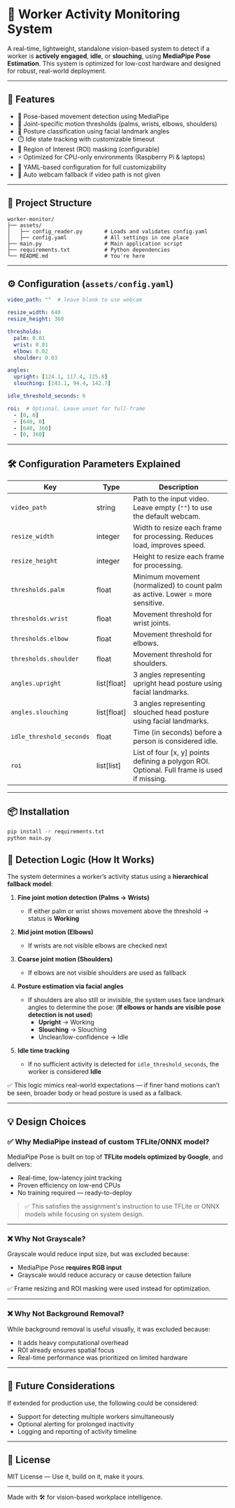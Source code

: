 # 🧠 Worker Activity Monitoring System

A real-time, lightweight, standalone vision-based system to detect if a worker is **actively engaged**, **idle**, or **slouching**, using **MediaPipe Pose Estimation**. This system is optimized for low-cost hardware and designed for robust, real-world deployment.

---

## 🚀 Features

- 🧍 Pose-based movement detection using MediaPipe
- 🎯 Joint-specific motion thresholds (palms, wrists, elbows, shoulders)
- 🧠 Posture classification using facial landmark angles
- ⏱️ Idle state tracking with customizable timeout
- 🧭 Region of Interest (ROI) masking (configurable)
- ⚡ Optimized for CPU-only environments (Raspberry Pi & laptops)
- 🧰 YAML-based configuration for full customizability
- 🔌 Auto webcam fallback if video path is not given

---

## 📁 Project Structure

```
worker-monitor/
├── assets/
│   ├── config_reader.py       # Loads and validates config.yaml
│   ├── config.yaml            # All settings in one place
├── main.py                    # Main application script
├── requirements.txt           # Python dependencies
└── README.md                  # You're here
```

---

## ⚙️ Configuration (`assets/config.yaml`)

```yaml
video_path: ""  # leave blank to use webcam

resize_width: 640
resize_height: 360

thresholds:
  palm: 0.01
  wrist: 0.01
  elbow: 0.02
  shoulder: 0.03

angles:
  upright: [124.1, 117.4, 125.8]
  slouching: [143.1, 94.4, 142.7]

idle_threshold_seconds: 6

roi:  # Optional. Leave unset for full-frame
  - [0, 0]
  - [640, 0]
  - [640, 360]
  - [0, 360]
```

---

## 🛠️ Configuration Parameters Explained

| Key                       | Type       | Description                                                                 |
|--------------------------|------------|-----------------------------------------------------------------------------|
| `video_path`             | string     | Path to the input video. Leave empty (`""`) to use the default webcam.     |
| `resize_width`           | integer    | Width to resize each frame for processing. Reduces load, improves speed.   |
| `resize_height`          | integer    | Height to resize each frame for processing.                                |
| `thresholds.palm`        | float      | Minimum movement (normalized) to count palm as active. Lower = more sensitive. |
| `thresholds.wrist`       | float      | Movement threshold for wrist joints.                                       |
| `thresholds.elbow`       | float      | Movement threshold for elbows.                                             |
| `thresholds.shoulder`    | float      | Movement threshold for shoulders.                                          |
| `angles.upright`         | list[float]| 3 angles representing upright head posture using facial landmarks.         |
| `angles.slouching`       | list[float]| 3 angles representing slouched head posture using facial landmarks.        |
| `idle_threshold_seconds` | float      | Time (in seconds) before a person is considered idle.                      |
| `roi`                    | list[list] | List of four [x, y] points defining a polygon ROI. Optional. Full frame is used if missing. |

---

## 📦 Installation

```bash
pip install -r requirements.txt
python main.py
```
## 🧠 Detection Logic (How It Works)

The system determines a worker’s activity status using a **hierarchical fallback model**:

1. **Fine joint motion detection (Palms → Wrists)**
   - If either palm or wrist shows movement above the threshold → status is **Working**

2. **Mid joint motion (Elbows)**
   - If wrists are not visible  elbows are checked next

3. **Coarse joint motion (Shoulders)**
   - If elbows are not visible shoulders are used as fallback

4. **Posture estimation via facial angles**
   - If shoulders are also still or invisible, the system uses face landmark angles to determine the pose: (**If elbows or hands are visible pose detection is not used**)
     - **Upright** → Working
     - **Slouching** → Slouching
     - Unclear/low-confidence → Idle

5. **Idle time tracking**
   - If no sufficient activity is detected for `idle_threshold_seconds`, the worker is considered **Idle**

✅ This logic mimics real-world expectations — if finer hand motions can’t be seen, broader body or head posture is used as a fallback.

---

## 💡 Design Choices

### ✅ Why MediaPipe instead of custom TFLite/ONNX model?

MediaPipe Pose is built on top of **TFLite models optimized by Google**, and delivers:
- Real-time, low-latency joint tracking
- Proven efficiency on low-end CPUs
- No training required — ready-to-deploy
> ✅ This satisfies the assignment's instruction to use TFLite or ONNX models while focusing on system design.

---

### ❌ Why Not Grayscale?

Grayscale would reduce input size, but was excluded because:
- MediaPipe Pose **requires RGB input**
- Grayscale would reduce accuracy or cause detection failure

✅ Frame resizing and ROI masking were used instead for optimization.

---

### ❌ Why Not Background Removal?

While background removal is useful visually, it was excluded because:
- It adds heavy computational overhead
- ROI already ensures spatial focus
- Real-time performance was prioritized on limited hardware

---

## 🧠 Future Considerations

If extended for production use, the following could be considered:
- Support for detecting multiple workers simultaneously
- Optional alerting for prolonged inactivity
- Logging and reporting of activity timeline

---

## 📝 License

MIT License — Use it, build on it, make it yours.

---

Made with 🛠️ for vision-based workplace intelligence.
